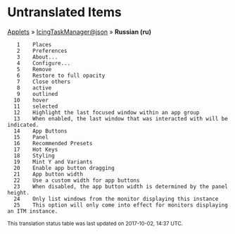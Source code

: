 # Untranslated Items
[Applets](../../../README.md) &#187; [IcingTaskManager@json](../README.md) &#187; **Russian (ru)**

       1	Places
       2	Preferences
       3	About...
       4	Configure...
       5	Remove
       6	Restore to full opacity
       7	Close others
       8	active
       9	outlined
      10	hover
      11	selected
      12	Highlight the last focused window within an app group
      13	When enabled, the last window that was interacted with will be indicated.
      14	App Buttons
      15	Panel
      16	Recommended Presets
      17	Hot Keys
      18	Styling
      19	Mint Y and Variants
      20	Enable app button dragging
      21	App button width
      22	Use a custom width for app buttons
      23	When disabled, the app button width is determined by the panel height.
      24	Only list windows from the monitor displaying this instance
      25	This option will only come into effect for monitors displaying an ITM instance.

<sup>This translation status table was last updated on 2017-10-02, 14:37 UTC.</sup>
